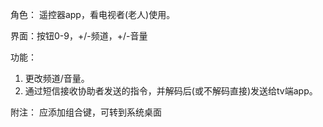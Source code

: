 角色：
遥控器app，看电视者(老人)使用。

界面：按钮0-9，+/-频道，+/-音量

功能：
1. 更改频道/音量。
2. 通过短信接收协助者发送的指令，并解码后(或不解码直接)发送给tv端app。

附注：
应添加组合键，可转到系统桌面